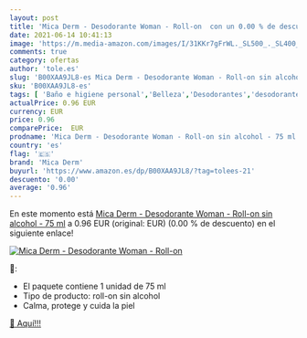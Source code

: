```yaml
---
layout: post
title: 'Mica Derm - Desodorante Woman - Roll-on  con un 0.00 % de descuento'
date: 2021-06-14 10:41:13
image: 'https://m.media-amazon.com/images/I/31KKr7gFrWL._SL500_._SL400_.jpg'
comments: true
category: ofertas
author: 'tole.es'
slug: 'B00XAA9JL8-es Mica Derm - Desodorante Woman - Roll-on sin alcohol - 75 ml'
sku: 'B00XAA9JL8-es'
tags: [ 'Baño e higiene personal','Belleza','Desodorantes','desodorante','mica derm', ]
actualPrice: 0.96 EUR
currency: EUR
price: 0.96
comparePrice:  EUR
prodname: 'Mica Derm - Desodorante Woman - Roll-on sin alcohol - 75 ml'
country: 'es'
flag: '🇪🇸'
brand: 'Mica Derm'
buyurl: 'https://www.amazon.es/dp/B00XAA9JL8/?tag=tolees-21'
descuento: '0.00'
average: '0.96'
---
```


En este momento está [Mica Derm - Desodorante Woman - Roll-on sin alcohol - 75 ml](https://www.amazon.es/dp/B00XAA9JL8/?tag=tolees-21) a 0.96 EUR (original:  EUR) (0.00 %  de descuento) en el siguiente enlace!

[![Mica Derm - Desodorante Woman - Roll-on ](https://m.media-amazon.com/images/I/31KKr7gFrWL._SL500_._SL400_.jpg)](https://www.amazon.es/dp/B00XAA9JL8/?tag=tolees-21)

🔎:

- El paquete contiene 1 unidad de 75 ml
- Tipo de producto: roll-on sin alcohol
- Calma, protege y cuida la piel

[🛒 Aquí!!!](https://www.amazon.es/dp/B00XAA9JL8/?tag=tolees-21)
